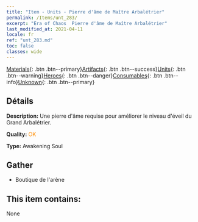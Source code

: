 ```yaml
---
title: "Item - Units - Pierre d'âme de Maître Arbalétrier"
permalink: /Items/unt_283/
excerpt: "Era of Chaos  Pierre d'âme de Maître Arbalétrier"
last_modified_at: 2021-04-11
locale: fr
ref: "unt_283.md"
toc: false
classes: wide
---
```

 [Materials](/fr/Items/){: .btn .btn--primary}[Artifacts](/fr/Items/Artifacts/){: .btn .btn--success}[Units](/fr/Items/Units/){: .btn .btn--warning}[Heroes](/fr/Items/Heroes/){: .btn .btn--danger}[Consumables](/fr/Items/Consumables/){: .btn .btn--info}[Unknown](/fr/Items/Unknown/){: .btn .btn--primary}

## Détails
 **Description:** Une pierre d'âme requise pour améliorer le niveau d'éveil du Grand Arbalétrier.

 **Quality:** <span style="color: #FF8C00">OK</span>

 **Type:** Awakening Soul

## Gather

*    Boutique de l'arène 

## This item contains:

  None

